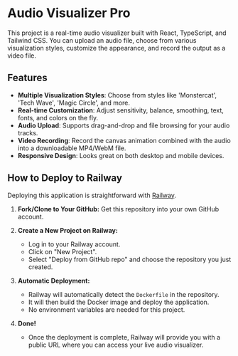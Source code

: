 # Audio Visualizer Pro

This project is a real-time audio visualizer built with React, TypeScript, and Tailwind CSS. You can upload an audio file, choose from various visualization styles, customize the appearance, and record the output as a video file.

## Features

-   **Multiple Visualization Styles**: Choose from styles like 'Monstercat', 'Tech Wave', 'Magic Circle', and more.
-   **Real-time Customization**: Adjust sensitivity, balance, smoothing, text, fonts, and colors on the fly.
-   **Audio Upload**: Supports drag-and-drop and file browsing for your audio tracks.
-   **Video Recording**: Record the canvas animation combined with the audio into a downloadable MP4/WebM file.
-   **Responsive Design**: Looks great on both desktop and mobile devices.

## How to Deploy to Railway

Deploying this application is straightforward with [Railway](https://railway.app/).

1.  **Fork/Clone to Your GitHub:**
    Get this repository into your own GitHub account.

2.  **Create a New Project on Railway:**
    -   Log in to your Railway account.
    -   Click on "New Project".
    -   Select "Deploy from GitHub repo" and choose the repository you just created.

3.  **Automatic Deployment:**
    -   Railway will automatically detect the `Dockerfile` in the repository.
    -   It will then build the Docker image and deploy the application.
    -   No environment variables are needed for this project.

4.  **Done!**
    -   Once the deployment is complete, Railway will provide you with a public URL where you can access your live audio visualizer.
